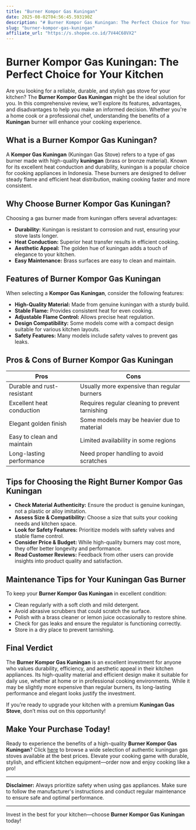 ```yaml
---
title: "Burner Kompor Gas Kuningan"
date: 2025-08-02T04:56:45.593190Z
description: "# Burner Kompor Gas Kuningan: The Perfect Choice for Your Kitchen..."
slug: "burner-kompor-gas-kuningan"
affiliate_url: "https://s.shopee.co.id/7V44C68VX2"
---
```

# Burner Kompor Gas Kuningan: The Perfect Choice for Your Kitchen

Are you looking for a reliable, durable, and stylish gas stove for your kitchen? The **Burner Kompor Gas Kuningan** might be the ideal solution for you. In this comprehensive review, we’ll explore its features, advantages, and disadvantages to help you make an informed decision. Whether you're a home cook or a professional chef, understanding the benefits of a **Kuningan** burner will enhance your cooking experience.

## What is a Burner Kompor Gas Kuningan?

A **Kompor Gas Kuningan** (Kuningan Gas Stove) refers to a type of gas burner made with high-quality **kuningan** (brass or bronze material). Known for its excellent heat conduction and durability, kuningan is a popular choice for cooking appliances in Indonesia. These burners are designed to deliver steady flame and efficient heat distribution, making cooking faster and more consistent.

## Why Choose Burner Kompor Gas Kuningan?

Choosing a gas burner made from kuningan offers several advantages:
- **Durability:** Kuningan is resistant to corrosion and rust, ensuring your stove lasts longer.
- **Heat Conduction:** Superior heat transfer results in efficient cooking.
- **Aesthetic Appeal:** The golden hue of kuningan adds a touch of elegance to your kitchen.
- **Easy Maintenance:** Brass surfaces are easy to clean and maintain.

## Features of Burner Kompor Gas Kuningan

When selecting a **Kompor Gas Kuningan**, consider the following features:
- **High-Quality Material:** Made from genuine kuningan with a sturdy build.
- **Stable Flame:** Provides consistent heat for even cooking.
- **Adjustable Flame Control:** Allows precise heat regulation.
- **Design Compatibility:** Some models come with a compact design suitable for various kitchen layouts.
- **Safety Features:** Many models include safety valves to prevent gas leaks.

## Pros & Cons of Burner Kompor Gas Kuningan

| **Pros**                                 | **Cons**                                      |
|------------------------------------------|----------------------------------------------|
| Durable and rust-resistant             | Usually more expensive than regular burners |
| Excellent heat conduction               | Requires regular cleaning to prevent tarnishing |
| Elegant golden finish                   | Some models may be heavier due to material   |
| Easy to clean and maintain              | Limited availability in some regions        |
| Long-lasting performance                | Need proper handling to avoid scratches    |

## Tips for Choosing the Right Burner Kompor Gas Kuningan

- **Check Material Authenticity:** Ensure the product is genuine kuningan, not a plastic or alloy imitation.
- **Assess Size & Compatibility:** Choose a size that suits your cooking needs and kitchen space.
- **Look for Safety Features:** Prioritize models with safety valves and stable flame control.
- **Consider Price & Budget:** While high-quality burners may cost more, they offer better longevity and performance.
- **Read Customer Reviews:** Feedback from other users can provide insights into product quality and satisfaction.

## Maintenance Tips for Your Kuningan Gas Burner

To keep your **Burner Kompor Gas Kuningan** in excellent condition:
- Clean regularly with a soft cloth and mild detergent.
- Avoid abrasive scrubbers that could scratch the surface.
- Polish with a brass cleaner or lemon juice occasionally to restore shine.
- Check for gas leaks and ensure the regulator is functioning correctly.
- Store in a dry place to prevent tarnishing.

## Final Verdict

The **Burner Kompor Gas Kuningan** is an excellent investment for anyone who values durability, efficiency, and aesthetic appeal in their kitchen appliances. Its high-quality material and efficient design make it suitable for daily use, whether at home or in professional cooking environments. While it may be slightly more expensive than regular burners, its long-lasting performance and elegant looks justify the investment.

If you’re ready to upgrade your kitchen with a premium **Kuningan Gas Stove**, don’t miss out on this opportunity!

## Make Your Purchase Today!

Ready to experience the benefits of a high-quality **Burner Kompor Gas Kuningan**? Click [here](https://s.shopee.co.id/7V44C68VX2) to browse a wide selection of authentic kuningan gas stoves available at the best prices. Elevate your cooking game with durable, stylish, and efficient kitchen equipment—order now and enjoy cooking like a pro!

---

**Disclaimer:** Always prioritize safety when using gas appliances. Make sure to follow the manufacturer's instructions and conduct regular maintenance to ensure safe and optimal performance.

---

Invest in the best for your kitchen—choose **Burner Kompor Gas Kuningan** today!